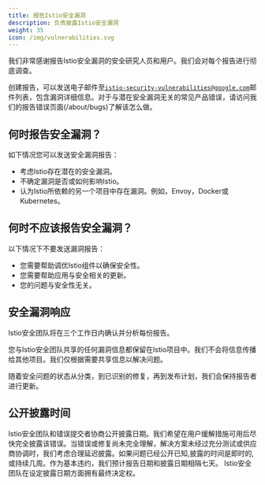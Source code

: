 ```yaml
---
title: 报告Istio安全漏洞
description: 负责披露Istio安全漏洞
weight: 35
icon: /img/vulnerabilities.svg
---
```


我们非常感谢报告Istio安全漏洞的安全研究人员和用户。我们会对每个报告进行彻底调查。

创建报告，可以发送电子邮件至[`istio-security-vulnerabilities@google.com`](mailto:istio-security-vulnerabilities@google.com)邮件列表，包含漏洞详细信息。对于与潜在安全漏洞无关的常见产品错误，请访问我们的报告错误页面(/about/bugs)了解该怎么做。

## 何时报告安全漏洞？

如下情况您可以发送安全漏洞报告：

- 考虑Istio存在潜在的安全漏洞。
- 不确定漏洞是否或如何影响Istio。
- 认为Istio所依赖的另一个项目中存在漏洞。例如，Envoy，Docker或Kubernetes。

## 何时不应该报告安全漏洞？

以下情况下不要发送漏洞报告：

- 您需要帮助调优Istio组件以确保安全性。
- 您需要帮助应用与安全相关的更新。
- 您的问题与安全性无关。

## 安全漏洞响应

Istio安全团队将在三个工作日内确认并分析每份报告。

您与Istio安全团队共享的任何漏洞信息都保留在Istio项目中。我们不会将信息传播给其他项目。我们仅根据需要共享信息以解决问题。

随着安全问题的状态从分类，到已识别的修复，再到发布计划，我们会保持报告者进行更新。

## 公开披露时间

Istio安全团队和错误提交者协商公开披露日期。我们希望在用户缓解措施可用后尽快完全披露该错误。当错误或修复尚未完全理解，解决方案未经过充分测试或供应商协调时，我们考虑合理延迟披露。如果问题已经公开已知,披露的时间是即时的,或持续几周。作为基本违约，我们预计报告日期和披露日期相隔七天。 Istio安全团队在设定披露日期方面拥有最终决定权。
